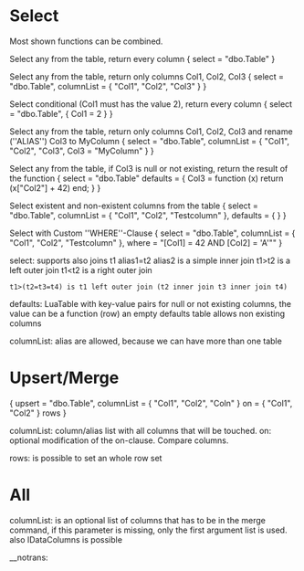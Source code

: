 ﻿# Select

Most shown functions can be combined.

Select any from the table, return every column
{
	select = "dbo.Table"
}

Select any from the table, return only columns Col1, Col2, Col3
{
	select = "dbo.Table",
	columnList = {
		"Col1",
		"Col2",
		"Col3"
	}
}

Select conditional (Col1 must has the value 2), return every column
{
	select = "dbo.Table",
	{
		Col1 = 2
	}
}

Select any from the table, return only columns Col1, Col2, Col3 and rename (''ALIAS'') Col3 to MyColumn
{
	select = "dbo.Table",
	columnList = {
		"Col1",
		"Col2",
		"Col3",
		Col3 = "MyColumn"
	}
}

Select any from the table, if Col3 is null or not existing, return the result of the function
{
	select = "dbo.Table"
	defaults = {
		Col3 = function (x) return (x["Col2"] + 42) end;
    }
}

Select existent and non-existent columns from the table
{
	select = "dbo.Table",
	columnList = { "Col1", "Col2", "Testcolumn" },
	defaults = { }
}

Select with Custom ''WHERE''-Clause
{
	select = "dbo.Table",
	columnList = { "Col1", "Col2", "Testcolumn" },
	where = "[Col1] = 42 AND [Col2] = 'A'""
}



select: supports also joins
	t1 alias1=t2 alias2 is a simple inner join
	t1>t2 is a left outer join
	t1<t2 is a right outer join

	t1>(t2=t3=t4) is t1 left outer join (t2 inner join t3 inner join t4)

defaults: LuaTable with key-value pairs for null or not existing columns, the value can be a function (row)
          an empty defaults table allows non existing columns

columnList: alias are allowed, because we can have more than one table

# Upsert/Merge

{
	upsert = "dbo.Table",
	columnList = { "Col1", "Col2", "Coln" }
	on = { "Col1", "Col2" }
	rows
}

columnList: column/alias list with all columns that will be touched.
on: optional modification of the on-clause. Compare columns.


rows: is possible to set an whole row set

# All

columnList: is an optional list of columns that has to be in the merge command, if this parameter is missing, only the first argument list is used.
			also IDataColumns is possible

__notrans: